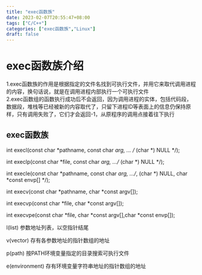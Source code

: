 ```yaml
---
title: "exec函数族"
date: 2023-02-07T20:55:47+08:00
tags: ["C/C++"]
categories: ["exec函数族","Linux"]
draft: false
---
```



# exec函数族介绍
1.exec函数族的作用是根据指定的文件名找到可执行文件，并用它来取代调用进程的内容，换句话说，就是在调用进程内部执行一个可执行文件  
2.exec函数组的函数执行成功后不会返回，因为调用进程的实体，包括代码段，数据段，堆栈等已经被新的内容取代了，只留下进程ID等表面上的信息仍保持原样，只有调用失败了，它们才会返回-1，从原程序的调用点接着往下执行  

## exec函数族
int execl(const char *pathname, const char *arg, ... /* (char  *) NULL */);  

int execlp(const char *file, const char *arg, .../* (char  *) NULL */);  

int execle(const char *pathname, const char *arg, .../*, (char *) NULL, char *const envp[] */);  

int execv(const char *pathname, char *const argv[]);  

int execvp(const char *file, char *const argv[]);  

int execvpe(const char *file, char *const argv[],char *const envp[]);  

l(list)     参数地址列表，以空指针结尾

v(vector)   存有各参数地址的指针数组的地址

p(path)     按PATH环境变量指定的目录搜索可执行文件

e(environment) 存有环境变量字符串地址的指针数组的地址